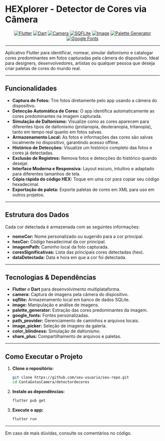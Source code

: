 # HEXplorer - Detector de Cores via Câmera

<div align="center">
  <!-- Badges minimalistas -->
  <a href="https://flutter.dev/"><img src="https://img.shields.io/badge/Flutter-02569B?style=flat-square&logo=flutter&logoColor=white" alt="Flutter"></a>
  <a href="https://dart.dev/"><img src="https://img.shields.io/badge/Dart-0175C2?style=flat-square&logo=dart&logoColor=white" alt="Dart"></a>
  <a href="https://pub.dev/packages/camera"><img src="https://img.shields.io/badge/Camera-FF9800?style=flat-square&logo=photo&logoColor=white" alt="Camera"></a>
  <a href="https://pub.dev/packages/sqflite"><img src="https://img.shields.io/badge/SQFLite-4DB33D?style=flat-square&logo=sqlite&logoColor=white" alt="SQFLite"></a>
  <a href="https://pub.dev/packages/image"><img src="https://img.shields.io/badge/Image-607D8B?style=flat-square&logo=image&logoColor=white" alt="Image"></a>
  <a href="https://pub.dev/packages/palette_generator"><img src="https://img.shields.io/badge/Palette_Generator-9C27B0?style=flat-square&logo=palette&logoColor=white" alt="Palette Generator"></a>
  <a href="https://pub.dev/packages/google_fonts"><img src="https://img.shields.io/badge/Google_Fonts-4285F4?style=flat-square&logo=google&logoColor=white" alt="Google Fonts"></a>
</div>

---

Aplicativo Flutter para identificar, nomear, simular daltonismo e catalogar cores predominantes em fotos capturadas pela câmera do dispositivo. Ideal para designers, desenvolvedores, artistas ou qualquer pessoa que deseja criar paletas de cores do mundo real.

---

## Funcionalidades

- **Captura de Fotos:** Tire fotos diretamente pelo app usando a câmera do dispositivo.
- **Detecção Automática de Cores:** O app identifica automaticamente as cores predominantes na imagem capturada.
- **Simulação de Daltonismo:** Visualize como as cores aparecem para diferentes tipos de daltonismo (protanopia, deuteranopia, tritanopia), tanto em tempo real quanto em fotos salvas.
- **Armazenamento Local:** As fotos e informações das cores são salvas localmente no dispositivo, garantindo acesso offline.
- **Histórico de Detecções:** Visualize um histórico completo das fotos e cores já detectadas.
- **Exclusão de Registros:** Remova fotos e detecções do histórico quando desejar.
- **Interface Moderna e Responsiva:** Layout escuro, intuitivo e adaptado para diferentes tamanhos de tela.
- **Cópia rápida do código HEX:** Toque em uma cor para copiar seu código hexadecimal.
- **Exportação de paleta:** Exporte paletas de cores em XML para uso em outros projetos.

---

## Estrutura dos Dados

Cada cor detectada é armazenada com as seguintes informações:

- **nomeCor:** Nome personalizado ou sugerido para a cor principal.
- **hexCor:** Código hexadecimal da cor principal.
- **imagemPath:** Caminho local da foto capturada.
- **coresSignificativas:** Lista das principais cores detectadas (hex).
- **dataDetectada:** Data e hora em que a cor foi detectada.

---

## Tecnologias & Dependências

- **Flutter** e **Dart** para desenvolvimento multiplataforma.
- **camera:** Captura de imagens pela câmera do dispositivo.
- **sqflite:** Armazenamento local em banco de dados SQLite.
- **image:** Manipulação e análise de imagens.
- **palette_generator:** Extração das cores predominantes da imagem.
- **google_fonts:** Fontes personalizadas.
- **path_provider:** Gerenciamento de caminhos e arquivos locais.
- **image_picker:** Seleção de imagens da galeria.
- **color_blindness:** Simulação de daltonismo.
- **share_plus:** Compartilhamento de arquivos e paletas.

---

## Como Executar o Projeto

1. **Clone o repositório:**
   ```sh
   git clone https://github.com/seu-usuario/seu-repo.git
   cd ContaGotasCamera/detectordecores
   ```

2. **Instale as dependências:**
   ```sh
   flutter pub get
   ```

3. **Execute o app:**
   ```sh
   flutter run
   ```

---

Em caso de mais dúvidas, consulte os comentários no código.




